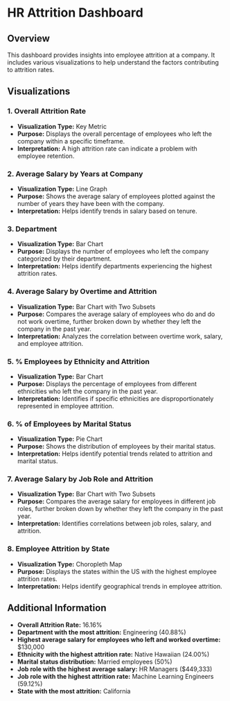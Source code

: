 # HR Attrition Dashboard 

## Overview
This dashboard provides insights into employee attrition at a company. It includes various visualizations to help understand the factors contributing to attrition rates.

## Visualizations

### 1. Overall Attrition Rate
- **Visualization Type:** Key Metric
- **Purpose:** Displays the overall percentage of employees who left the company within a specific timeframe.
- **Interpretation:** A high attrition rate can indicate a problem with employee retention.

### 2. Average Salary by Years at Company
- **Visualization Type:** Line Graph
- **Purpose:** Shows the average salary of employees plotted against the number of years they have been with the company.
- **Interpretation:** Helps identify trends in salary based on tenure.

### 3. Department
- **Visualization Type:** Bar Chart
- **Purpose:** Displays the number of employees who left the company categorized by their department.
- **Interpretation:** Helps identify departments experiencing the highest attrition rates.

### 4. Average Salary by Overtime and Attrition
- **Visualization Type:** Bar Chart with Two Subsets
- **Purpose:** Compares the average salary of employees who do and do not work overtime, further broken down by whether they left the company in the past year.
- **Interpretation:** Analyzes the correlation between overtime work, salary, and employee attrition.

### 5. % Employees by Ethnicity and Attrition
- **Visualization Type:** Bar Chart
- **Purpose:** Displays the percentage of employees from different ethnicities who left the company in the past year.
- **Interpretation:** Identifies if specific ethnicities are disproportionately represented in employee attrition.

### 6. % of Employees by Marital Status
- **Visualization Type:** Pie Chart
- **Purpose:** Shows the distribution of employees by their marital status.
- **Interpretation:** Helps identify potential trends related to attrition and marital status.

### 7. Average Salary by Job Role and Attrition
- **Visualization Type:** Bar Chart with Two Subsets
- **Purpose:** Compares the average salary for employees in different job roles, further broken down by whether they left the company in the past year.
- **Interpretation:** Identifies correlations between job roles, salary, and attrition.

### 8. Employee Attrition by State
- **Visualization Type:** Choropleth Map 
- **Purpose:** Displays the states within the US with the highest employee attrition rates.
- **Interpretation:** Helps identify geographical trends in employee attrition.

## Additional Information
- **Overall Attrition Rate:** 16.16%
- **Department with the most attrition:** Engineering (40.88%)
- **Highest average salary for employees who left and worked overtime:** $130,000
- **Ethnicity with the highest attrition rate:** Native Hawaiian (24.00%)
- **Marital status distribution:** Married employees (50%)
- **Job role with the highest average salary:** HR Managers ($449,333)
- **Job role with the highest attrition rate:** Machine Learning Engineers (59.12%)
- **State with the most attrition:** California


